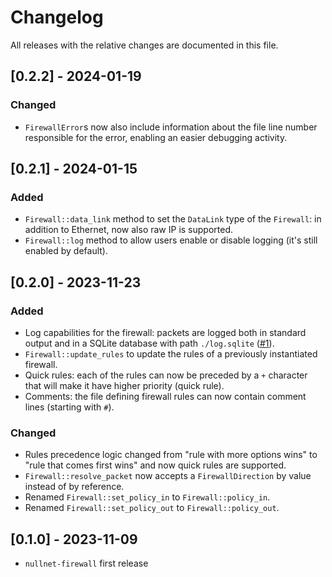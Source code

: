 # Changelog

All releases with the relative changes are documented in this file.

## [0.2.2] - 2024-01-19
### Changed
- `FirewallError`s now also include information about the file line number responsible for the error, enabling an easier debugging activity.

## [0.2.1] - 2024-01-15
### Added
- `Firewall::data_link` method to set the `DataLink` type of the `Firewall`: in addition to Ethernet, now also raw IP is supported.
- `Firewall::log` method to allow users enable or disable logging (it's still enabled by default).

## [0.2.0] - 2023-11-23
### Added
- Log capabilities for the firewall: packets are logged both in standard output 
  and in a SQLite database with path `./log.sqlite` ([#1](https://github.com/GyulyVGC/nullnet-firewall/pull/1)).
- `Firewall::update_rules` to update the rules of a previously instantiated firewall.
- Quick rules: each of the rules can now  be preceded by a `+` character 
  that will make it have higher priority (quick rule).
- Comments: the file defining firewall rules can now contain comment lines
  (starting with `#`).
### Changed
- Rules precedence logic changed from "rule with more options wins" to "rule that comes first wins"
  and now quick rules are supported.
- `Firewall::resolve_packet` now accepts a `FirewallDirection` by value instead of by reference.
- Renamed `Firewall::set_policy_in` to `Firewall::policy_in`.
- Renamed `Firewall::set_policy_out` to `Firewall::policy_out`.

## [0.1.0] - 2023-11-09
- `nullnet-firewall` first release
